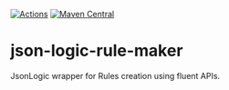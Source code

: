 <!-- First line should be an H1: Badges on top please! -->
<!-- markdownlint-disable first-line-h1 -->
[![Actions](https://github.com/Hapag-Lloyd/json-logic-rule-maker/workflows/Release/badge.svg)](https://github.com/Hapag-Lloyd/json-logic-rule-maker/actions)
[![Maven Central](https://maven-badges.herokuapp.com/maven-central/com.hlag/json-logic-rule-maker/badge.svg)](https://maven-badges.herokuapp.com/maven-central/com.hlag/json-logic-rule-maker)
<!-- markdownlint-enable first-line-h1 -->

# json-logic-rule-maker

JsonLogic wrapper for Rules creation using fluent APIs.
